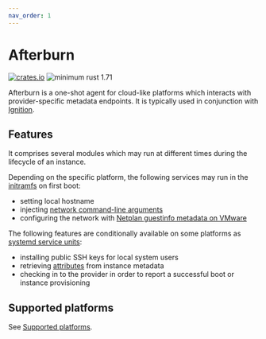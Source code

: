 ```yaml
---
nav_order: 1
---
```


# Afterburn

[![crates.io](https://img.shields.io/crates/v/afterburn.svg)](https://crates.io/crates/afterburn)
![minimum rust 1.71](https://img.shields.io/badge/rust-1.71%2B-orange.svg)

Afterburn is a one-shot agent for cloud-like platforms which interacts with provider-specific metadata endpoints.
It is typically used in conjunction with [Ignition](https://github.com/coreos/ignition).

## Features

It comprises several modules which may run at different times during the lifecycle of an instance.

Depending on the specific platform, the following services may run in the [initramfs](https://github.com/coreos/afterburn/tree/main/dracut/30afterburn) on first boot:
 * setting local hostname
 * injecting [network command-line arguments](usage/initrd-network-cmdline.md)
 * configuring the network with [Netplan guestinfo metadata on VMware](usage/vmware-netplan-guestinfo-metadata.md)

The following features are conditionally available on some platforms as [systemd service units](https://github.com/coreos/afterburn/tree/main/systemd):
 * installing public SSH keys for local system users
 * retrieving [attributes](usage/attributes.md) from instance metadata
 * checking in to the provider in order to report a successful boot or instance provisioning

## Supported platforms

See [Supported platforms](platforms.md).
